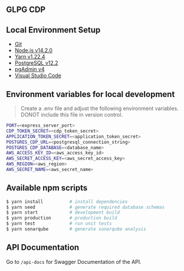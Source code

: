 ## GLPG CDP

## Local Environment Setup
- [Git](https://git-scm.com/)
- [Node.js v14.2.0](https://nodejs.org/en/)
- [Yarn v1.22.4](https://classic.yarnpkg.com/en/docs/install/#windows-stable)
- [PostgreSQL v12.2](https://www.enterprisedb.com/downloads/postgres-postgresql-downloads)
- [pgAdmin v4](https://www.pgadmin.org/)
- [Visual Studio Code](https://code.visualstudio.com/)

## Environment variables for local development
> Create a .env file and adjust the following environment variables. DONOT include this file in version control.

```bash
PORT=<express_server_port>
CDP_TOKEN_SECRET=<cdp_token_secret>
APPLICATION_TOKEN_SECRET=<application_token_secret>
POSTGRES_CDP_URL=<postgresql_connection_string>
POSTGRES_CDP_DATABASE=<database_name>
AWS_ACCESS_KEY_ID=<aws_access_key_id>
AWS_SECRET_ACCESS_KEY=<aws_secret_access_key>
AWS_REGION=<aws_region>
AWS_SECRET_NAME=<aws_secret_name>
```

## Available npm scripts
```bash
$ yarn install          # install dependencies
$ yarn seed             # generate required database schemas
$ yarn start            # development build
$ yarn production       # production build
$ yarn test             # run unit tests
$ yarn sonarqube        # generate sonarqube analysis
```

## API Documentation
Go to `/api-docs` for Swagger Documentation of the API.
